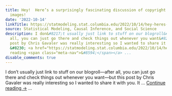 ```yaml
---
title: Hey!  Here’s a surprisingly fascinating discussion of copyright of transformed
  images!
date: '2022-10-14'
linkTitle: https://statmodeling.stat.columbia.edu/2022/10/14/hey-heres-a-surprisingly-fascinating-discussion-of-copyright-of-transformed-images/
source: Statistical Modeling, Causal Inference, and Social Science
description: I don&#8217;t usually just link to stuff on our blogroll&#8212;after
  all, you can just go there and check things out whenever you want&#8212;but this
  post by Chris Gavaler was really interesting so I wanted to share it with you. It
  &#8230; <a href="https://statmodeling.stat.columbia.edu/2022/10/14/hey-heres-a-surprisingly-fascinating-discussion-of-copyright-of-transformed-images/">Continue
  reading <span class="meta-nav">&#8594;</span></a> ...
disable_comments: true
---
```

I don&#8217;t usually just link to stuff on our blogroll&#8212;after all, you can just go there and check things out whenever you want&#8212;but this post by Chris Gavaler was really interesting so I wanted to share it with you. It &#8230; <a href="https://statmodeling.stat.columbia.edu/2022/10/14/hey-heres-a-surprisingly-fascinating-discussion-of-copyright-of-transformed-images/">Continue reading <span class="meta-nav">&#8594;</span></a> ...